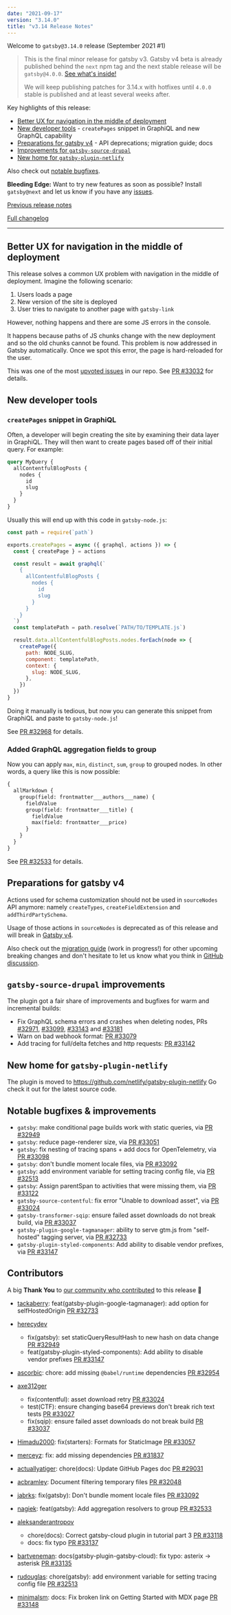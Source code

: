 ```yaml
---
date: "2021-09-17"
version: "3.14.0"
title: "v3.14 Release Notes"
---
```


Welcome to `gatsby@3.14.0` release (September 2021 #1)

> This is the final minor release for gatsby v3. Gatsby v4 beta is already published behind
> the `next` npm tag and the next stable release will be `gatsby@4.0.0`. [See what's inside!](/gatsby-4/)
>
> We will keep publishing patches for 3.14.x with hotfixes until `4.0.0` stable is published and at least several
> weeks after.

Key highlights of this release:

- [Better UX for navigation in the middle of deployment](#better-ux-for-navigation-in-the-middle-of-deployment)
- [New developer tools](#new-developer-tools) - `createPages` snippet in GraphiQL and new GraphQL capability
- [Preparations for gatsby v4](#preparations-for-gatsby-v4) - API deprecations; migration guide; docs
- [Improvements for `gatsby-source-drupal`](#gatsby-source-drupal-improvements)
- [New home for `gatsby-plugin-netlify`](#new-home-for-gatsby-plugin-netlify)

Also check out [notable bugfixes](#notable-bugfixes--improvements).

**Bleeding Edge:** Want to try new features as soon as possible? Install `gatsby@next` and let us know
if you have any [issues](https://github.com/gatsbyjs/gatsby/issues).

[Previous release notes](/docs/reference/release-notes/v3.13)

[Full changelog](https://github.com/gatsbyjs/gatsby/compare/gatsby@3.14.0-next.0...gatsby@3.14.0)

---

## Better UX for navigation in the middle of deployment

This release solves a common UX problem with navigation in the middle of deployment.
Imagine the following scenario:

1. Users loads a page
2. New version of the site is deployed
3. User tries to navigate to another page with `gatsby-link`

However, nothing happens and there are some JS errors in the console.

It happens because paths of JS chunks change with the new deployment and so the old chunks cannot be found.
This problem is now addressed in Gatsby automatically. Once we spot this error, the page is hard-reloaded for the user.

This was one of the most [upvoted issues](https://github.com/gatsbyjs/gatsby/issues/18866) in our repo.
See [PR #33032](https://github.com/gatsbyjs/gatsby/pull/33032) for details.

## New developer tools

### `createPages` snippet in GraphiQL

Often, a developer will begin creating the site by examining their data layer in GraphiQL. They will then want to create pages based off of their initial query. For example:

```graphql
query MyQuery {
  allContentfulBlogPosts {
    nodes {
      id
      slug
    }
  }
}
```

Usually this will end up with this code in `gatsby-node.js`:

```javascript
const path = require(`path`)

exports.createPages = async ({ graphql, actions }) => {
  const { createPage } = actions

  const result = await graphql(`
    {
      allContentfulBlogPosts {
        nodes {
          id
          slug
        }
      }
    }
  `)
  const templatePath = path.resolve(`PATH/TO/TEMPLATE.js`)

  result.data.allContentfulBlogPosts.nodes.forEach(node => {
    createPage({
      path: NODE_SLUG,
      component: templatePath,
      context: {
        slug: NODE_SLUG,
      },
    })
  })
}
```

Doing it manually is tedious, but now you can generate this snippet from GraphiQL
and paste to `gatsby-node.js`!

See [PR #32968](https://github.com/gatsbyjs/gatsby/pull/32968) for details.

### Added GraphQL aggregation fields to group

Now you can apply `max`, `min`, `distinct`, `sum`, `group` to grouped nodes. In other words,
a query like this is now possible:

```graphql
{
  allMarkdown {
    group(field: frontmatter___authors___name) {
      fieldValue
      group(field: frontmatter___title) {
        fieldValue
        max(field: frontmatter___price)
      }
    }
  }
}
```

See [PR #32533](https://github.com/gatsbyjs/gatsby/pull/32533) for details.

## Preparations for gatsby v4

Actions used for schema customization should not be used in `sourceNodes` API anymore:
namely `createTypes`, `createFieldExtension` and `addThirdPartySchema`.

Usage of those actions in `sourceNodes` is deprecated as of this release and will break in [Gatsby v4](/gatsby-4/).

Also check out the [migration guide](#) (work in progress!) for other upcoming breaking changes and don't hesitate to
let us know what you think in [GitHub discussion](https://github.com/gatsbyjs/gatsby/discussions/32860).

## `gatsby-source-drupal` improvements

The plugin got a fair share of improvements and bugfixes for warm and incremental builds:

- Fix GraphQL schema errors and crashes when deleting nodes, PRs [#32971](https://github.com/gatsbyjs/gatsby/pull/32971), [#33099](https://github.com/gatsbyjs/gatsby/pull/33099), [#33143](https://github.com/gatsbyjs/gatsby/pull/33143) and [#33181](https://github.com/gatsbyjs/gatsby/pull/33181)
- Warn on bad webhook format: [PR #33079](https://github.com/gatsbyjs/gatsby/pull/33079)
- Add tracing for full/delta fetches and http requests: [PR #33142](https://github.com/gatsbyjs/gatsby/pull/33142)

## New home for `gatsby-plugin-netlify`

The plugin is moved to https://github.com/netlify/gatsby-plugin-netlify Go check it out for the latest source code.

## Notable bugfixes & improvements

- `gatsby`: make conditional page builds work with static queries, via [PR #32949](https://github.com/gatsbyjs/gatsby/pull/32949)
- `gatsby`: reduce page-renderer size, via [PR #33051](https://github.com/gatsbyjs/gatsby/pull/33051/)
- `gatsby`: fix nesting of tracing spans + add docs for OpenTelemetry, via [PR #33098](https://github.com/gatsbyjs/gatsby/pull/33098)
- `gatsby`: don't bundle moment locale files, via [PR #33092](https://github.com/gatsbyjs/gatsby/pull/33092)
- `gatsby`: add environment variable for setting tracing config file, via [PR #32513](https://github.com/gatsbyjs/gatsby/pull/32513)
- `gatsby`: Assign parentSpan to activities that were missing them, via [PR #33122](https://github.com/gatsbyjs/gatsby/pull/33122)
- `gatsby-source-contentful`: fix error "Unable to download asset", via [PR #33024](https://github.com/gatsbyjs/gatsby/pull/33024)
- `gatsby-transformer-sqip`: ensure failed asset downloads do not break build, via [PR #33037](https://github.com/gatsbyjs/gatsby/pull/33037)
- `gatsby-plugin-google-tagmanager`: ability to serve gtm.js from "self-hosted" tagging server, via [PR #32733](https://github.com/gatsbyjs/gatsby/pull/32733)
- `gatsby-plugin-styled-components`: Add ability to disable vendor prefixes, via [PR #33147](https://github.com/gatsbyjs/gatsby/pull/33147)

## Contributors

A big **Thank You** to [our community who contributed](https://github.com/gatsbyjs/gatsby/compare/gatsby@3.14.0-next.0...gatsby@3.14.0) to this release 💜

- [tackaberry](https://github.com/tackaberry): feat(gatsby-plugin-google-tagmanager): add option for selfHostedOrigin [PR #32733](https://github.com/gatsbyjs/gatsby/pull/32733)
- [herecydev](https://github.com/herecydev)

  - fix(gatsby): set staticQueryResultHash to new hash on data change [PR #32949](https://github.com/gatsbyjs/gatsby/pull/32949)
  - feat(gatsby-plugin-styled-components): Add ability to disable vendor prefixes [PR #33147](https://github.com/gatsbyjs/gatsby/pull/33147)

- [ascorbic](https://github.com/ascorbic): chore: add missing `@babel/runtime` dependencies [PR #32954](https://github.com/gatsbyjs/gatsby/pull/32954)
- [axe312ger](https://github.com/axe312ger)

  - fix(contentful): asset download retry [PR #33024](https://github.com/gatsbyjs/gatsby/pull/33024)
  - test(CTF): ensure changing base64 previews don't break rich text tests [PR #33027](https://github.com/gatsbyjs/gatsby/pull/33027)
  - fix(sqip): ensure failed asset downloads do not break build [PR #33037](https://github.com/gatsbyjs/gatsby/pull/33037)

- [Himadu2000](https://github.com/Himadu2000): fix(starters): Formats for StaticImage [PR #33057](https://github.com/gatsbyjs/gatsby/pull/33057)
- [merceyz](https://github.com/merceyz): fix: add missing dependencies [PR #31837](https://github.com/gatsbyjs/gatsby/pull/31837)
- [actuallyatiger](https://github.com/actuallyatiger): chore(docs): Update GitHub Pages doc [PR #29031](https://github.com/gatsbyjs/gatsby/pull/29031)
- [acbramley](https://github.com/acbramley): Document filtering temporary files [PR #32048](https://github.com/gatsbyjs/gatsby/pull/32048)
- [jabrks](https://github.com/jabrks): fix(gatsby): Don't bundle moment locale files [PR #33092](https://github.com/gatsbyjs/gatsby/pull/33092)
- [nagiek](https://github.com/nagiek): feat(gatsby): Add aggregation resolvers to group [PR #32533](https://github.com/gatsbyjs/gatsby/pull/32533)
- [aleksanderantropov](https://github.com/aleksanderantropov)

  - chore(docs): Correct gatsby-cloud plugin in tutorial part 3 [PR #33118](https://github.com/gatsbyjs/gatsby/pull/33118)
  - docs: fix typo [PR #33137](https://github.com/gatsbyjs/gatsby/pull/33137)

- [bartveneman](https://github.com/bartveneman): docs(gatsby-plugin-gatsby-cloud): fix typo: asterix -> asterisk [PR #33135](https://github.com/gatsbyjs/gatsby/pull/33135)
- [rudouglas](https://github.com/rudouglas): chore(gatsby): add environment variable for setting tracing config file [PR #32513](https://github.com/gatsbyjs/gatsby/pull/32513)
- [minimalsm](https://github.com/minimalsm): docs: Fix broken link on Getting Started with MDX page [PR #33148](https://github.com/gatsbyjs/gatsby/pull/33148)
